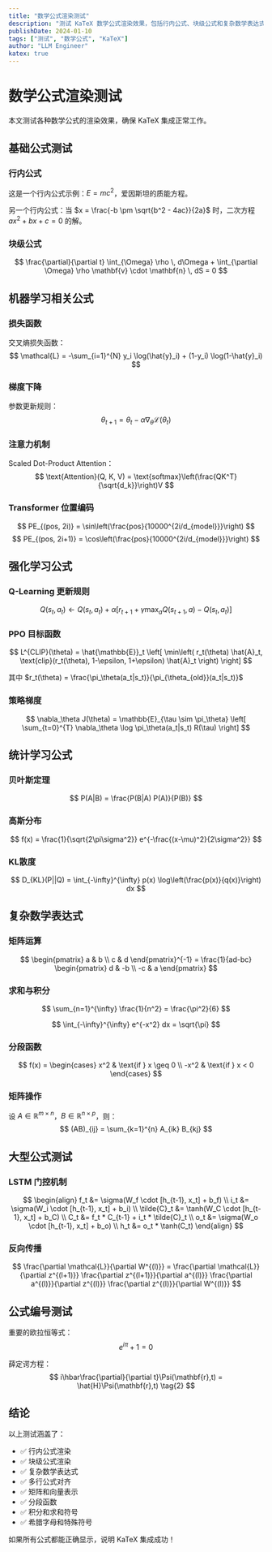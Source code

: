 ```yaml
---
title: "数学公式渲染测试"
description: "测试 KaTeX 数学公式渲染效果，包括行内公式、块级公式和复杂数学表达式"
publishDate: 2024-01-10
tags: ["测试", "数学公式", "KaTeX"]
author: "LLM Engineer"
katex: true
---
```


# 数学公式渲染测试

本文测试各种数学公式的渲染效果，确保 KaTeX 集成正常工作。

## 基础公式测试

### 行内公式
这是一个行内公式示例：$E = mc^2$，爱因斯坦的质能方程。

另一个行内公式：当 $x = \frac{-b \pm \sqrt{b^2 - 4ac}}{2a}$ 时，二次方程 $ax^2 + bx + c = 0$ 的解。

### 块级公式

$$
\frac{\partial}{\partial t} \int_{\Omega} \rho \, d\Omega + \int_{\partial \Omega} \rho \mathbf{v} \cdot \mathbf{n} \, dS = 0
$$

## 机器学习相关公式

### 损失函数
交叉熵损失函数：
$$
\mathcal{L} = -\sum_{i=1}^{N} y_i \log(\hat{y}_i) + (1-y_i) \log(1-\hat{y}_i)
$$

### 梯度下降
参数更新规则：
$$
\theta_{t+1} = \theta_t - \alpha \nabla_\theta \mathcal{L}(\theta_t)
$$

### 注意力机制
Scaled Dot-Product Attention：
$$
\text{Attention}(Q, K, V) = \text{softmax}\left(\frac{QK^T}{\sqrt{d_k}}\right)V
$$

### Transformer 位置编码
$$
PE_{(pos, 2i)} = \sin\left(\frac{pos}{10000^{2i/d_{model}}}\right)
$$
$$
PE_{(pos, 2i+1)} = \cos\left(\frac{pos}{10000^{2i/d_{model}}}\right)
$$

## 强化学习公式

### Q-Learning 更新规则
$$
Q(s_t, a_t) \leftarrow Q(s_t, a_t) + \alpha \left[ r_{t+1} + \gamma \max_a Q(s_{t+1}, a) - Q(s_t, a_t) \right]
$$

### PPO 目标函数
$$
L^{CLIP}(\theta) = \hat{\mathbb{E}}_t \left[ \min\left( r_t(\theta) \hat{A}_t, \text{clip}(r_t(\theta), 1-\epsilon, 1+\epsilon) \hat{A}_t \right) \right]
$$

其中 $r_t(\theta) = \frac{\pi_\theta(a_t|s_t)}{\pi_{\theta_{old}}(a_t|s_t)}$

### 策略梯度
$$
\nabla_\theta J(\theta) = \mathbb{E}_{\tau \sim \pi_\theta} \left[ \sum_{t=0}^{T} \nabla_\theta \log \pi_\theta(a_t|s_t) R(\tau) \right]
$$

## 统计学习公式

### 贝叶斯定理
$$
P(A|B) = \frac{P(B|A) P(A)}{P(B)}
$$

### 高斯分布
$$
f(x) = \frac{1}{\sqrt{2\pi\sigma^2}} e^{-\frac{(x-\mu)^2}{2\sigma^2}}
$$

### KL散度
$$
D_{KL}(P||Q) = \int_{-\infty}^{\infty} p(x) \log\left(\frac{p(x)}{q(x)}\right) dx
$$

## 复杂数学表达式

### 矩阵运算
$$
\begin{pmatrix}
a & b \\
c & d
\end{pmatrix}^{-1} = \frac{1}{ad-bc} \begin{pmatrix}
d & -b \\
-c & a
\end{pmatrix}
$$

### 求和与积分
$$
\sum_{n=1}^{\infty} \frac{1}{n^2} = \frac{\pi^2}{6}
$$

$$
\int_{-\infty}^{\infty} e^{-x^2} dx = \sqrt{\pi}
$$

### 分段函数
$$
f(x) = \begin{cases}
x^2 & \text{if } x \geq 0 \\
-x^2 & \text{if } x < 0
\end{cases}
$$

### 矩阵操作
设 $A \in \mathbb{R}^{m \times n}$，$B \in \mathbb{R}^{n \times p}$，则：
$$
(AB)_{ij} = \sum_{k=1}^{n} A_{ik} B_{kj}
$$

## 大型公式测试

### LSTM 门控机制
$$
\begin{align}
f_t &= \sigma(W_f \cdot [h_{t-1}, x_t] + b_f) \\
i_t &= \sigma(W_i \cdot [h_{t-1}, x_t] + b_i) \\
\tilde{C}_t &= \tanh(W_C \cdot [h_{t-1}, x_t] + b_C) \\
C_t &= f_t * C_{t-1} + i_t * \tilde{C}_t \\
o_t &= \sigma(W_o \cdot [h_{t-1}, x_t] + b_o) \\
h_t &= o_t * \tanh(C_t)
\end{align}
$$

### 反向传播
$$
\frac{\partial \mathcal{L}}{\partial W^{(l)}} = \frac{\partial \mathcal{L}}{\partial z^{(l+1)}} \frac{\partial z^{(l+1)}}{\partial a^{(l)}} \frac{\partial a^{(l)}}{\partial z^{(l)}} \frac{\partial z^{(l)}}{\partial W^{(l)}}
$$

## 公式编号测试

重要的欧拉恒等式：
$$
e^{i\pi} + 1 = 0 \tag{1}
$$

薛定谔方程：
$$
i\hbar\frac{\partial}{\partial t}\Psi(\mathbf{r},t) = \hat{H}\Psi(\mathbf{r},t) \tag{2}
$$

## 结论

以上测试涵盖了：
- ✅ 行内公式渲染
- ✅ 块级公式渲染  
- ✅ 复杂数学表达式
- ✅ 多行公式对齐
- ✅ 矩阵和向量表示
- ✅ 分段函数
- ✅ 积分和求和符号
- ✅ 希腊字母和特殊符号

如果所有公式都能正确显示，说明 KaTeX 集成成功！